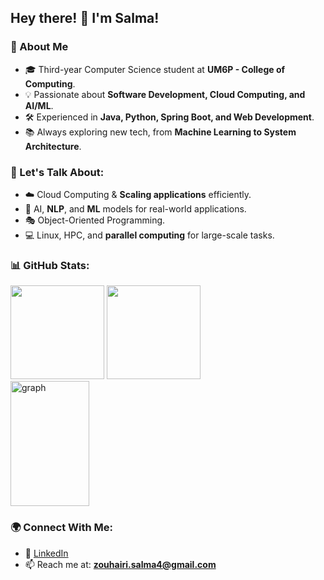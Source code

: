 ## Hey there! 👋 I'm Salma! 

### 🚀 About Me
- 🎓 Third-year Computer Science student at **UM6P - College of Computing**.
- 💡 Passionate about **Software Development, Cloud Computing, and AI/ML**.
- 🛠️ Experienced in **Java, Python, Spring Boot, and Web Development**.
- 📚 Always exploring new tech, from **Machine Learning to System Architecture**.


### 💬 Let's Talk About:
- ☁️ Cloud Computing & **Scaling applications** efficiently.
- 🤖 AI, **NLP**, and **ML** models for real-world applications.
- 🎭 Object-Oriented Programming.
- 💻 Linux, HPC, and **parallel computing** for large-scale tasks.

### 📊 GitHub Stats:
<div align="left">
  <a>
    <img src="https://github-readme-stats.vercel.app/api?username=ZSalmaZ&theme=tokyonight&show_icons=true" height=150 />
  </a>
  <a>
    <img src="https://github-readme-stats.vercel.app/api/top-langs/?username=ZSalmaZ&langs_count=5&theme=tokyonight" height=150 />
  </a>
  <br>
  <a>
  <img src="https://activity-graph.herokuapp.com/graph?username=ZSalmaZ&theme=rogue" width=50% height=200 alt="graph"/>
  </a>
</div>

### 🌍 Connect With Me:
- 💼 [LinkedIn](https://www.linkedin.com/in/Salma-ZOUHAIRI)  
- 📫 Reach me at: **zouhairi.salma4@gmail.com**

